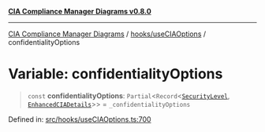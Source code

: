 [**CIA Compliance Manager Diagrams v0.8.0**](../../../README.md)

***

[CIA Compliance Manager Diagrams](../../../modules.md) / [hooks/useCIAOptions](../README.md) / confidentialityOptions

# Variable: confidentialityOptions

> `const` **confidentialityOptions**: `Partial`\<`Record`\<[`SecurityLevel`](../../../types/cia/type-aliases/SecurityLevel.md), [`EnhancedCIADetails`](../interfaces/EnhancedCIADetails.md)\>\> = `_confidentialityOptions`

Defined in: [src/hooks/useCIAOptions.ts:700](https://github.com/Hack23/cia-compliance-manager/blob/cb6149c89796a3270553cf52dea8f2c5b402dd17/src/hooks/useCIAOptions.ts#L700)

